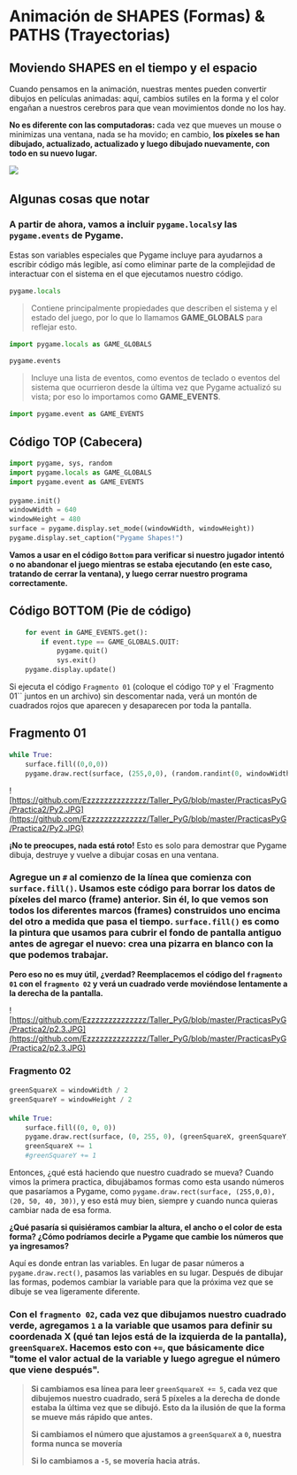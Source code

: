 # Animación de SHAPES (Formas) & PATHS (Trayectorias)

## Moviendo SHAPES en el tiempo y el espacio

Cuando pensamos en la animación, nuestras mentes pueden convertir dibujos en películas animadas: aquí, cambios sutiles en la forma y el color engañan a nuestros cerebros para que vean movimientos donde no los hay. 

**No es diferente con las computadoras:** cada vez que mueves un mouse o minimizas una ventana, nada se ha movido; en cambio, **los píxeles se han dibujado, actualizado, actualizado y luego dibujado nuevamente, con todo en su nuevo lugar.**

![](https://media.giphy.com/media/YTEAn0boXGmY0/giphy.gif)

## Algunas cosas que notar
### A partir de ahora, vamos a incluir `pygame.locals`y las `pygame.events` de Pygame. 
Estas son variables especiales que Pygame incluye para ayudarnos a escribir código más legible, así como eliminar parte de la complejidad de interactuar con el sistema en el que ejecutamos nuestro código.

```python
pygame.locals
``` 
>Contiene principalmente propiedades que describen el sistema y el estado del juego, por lo que lo llamamos **GAME_GLOBALS** para reflejar esto.
```python
import pygame.locals as GAME_GLOBALS
```
> 
```python 
pygame.events
``` 
>Incluye una lista de eventos, como eventos de teclado o eventos del sistema que ocurrieron desde la última vez que Pygame actualizó su vista; por eso lo importamos como **GAME_EVENTS**.

```python
import pygame.event as GAME_EVENTS
```

## Código TOP (Cabecera)
```python
import pygame, sys, random
import pygame.locals as GAME_GLOBALS
import pygame.event as GAME_EVENTS

pygame.init()
windowWidth = 640
windowHeight = 480
surface = pygame.display.set_mode((windowWidth, windowHeight))
pygame.display.set_caption("Pygame Shapes!")
```
**Vamos a usar en el código `Bottom` para verificar si nuestro jugador intentó o no abandonar el juego mientras se estaba ejecutando (en este caso, tratando de cerrar la ventana), y luego cerrar nuestro programa correctamente.**

## Código BOTTOM (Pie de código)
```python
	for event in GAME_EVENTS.get():
	    if event.type == GAME_GLOBALS.QUIT:
	        pygame.quit()
	        sys.exit()
	pygame.display.update()
```
Si ejecuta el código `Fragmento 01` (coloque el código `TOP` y el `Fragmento 01``  juntos en un archivo)  sin descomentar nada, verá un montón de cuadrados rojos que aparecen y desaparecen por toda la pantalla.

## Fragmento 01
```python
while True:
    surface.fill((0,0,0))
    pygame.draw.rect(surface, (255,0,0), (random.randint(0, windowWidth), random.randint(0, windowHeight), 10, 10))
```

![https://github.com/Ezzzzzzzzzzzzzz/Taller_PyG/blob/master/PracticasPyG/Practica2/Py2.JPG](https://github.com/Ezzzzzzzzzzzzzz/Taller_PyG/blob/master/PracticasPyG/Practica2/Py2.JPG)

**¡No te preocupes, nada está roto!** Esto es solo para demostrar que Pygame dibuja, destruye y vuelve a dibujar cosas en una ventana. 

### **Agregue un `#`** al comienzo de la línea que comienza con `surface.fill()`. Usamos este código para borrar los datos de píxeles del marco (frame) anterior. Sin él, lo que vemos son todos los diferentes marcos (frames) construidos uno encima del otro a medida que pasa el tiempo. `surface.fill()` es como la pintura que usamos para cubrir el fondo de pantalla antiguo antes de agregar el nuevo: crea una pizarra en blanco con la que podemos trabajar.

**Pero eso no es muy útil, ¿verdad? Reemplacemos el código del `fragmento 01` con el `fragmento 02` y verá un cuadrado verde moviéndose lentamente a la derecha de la pantalla.**

![https://github.com/Ezzzzzzzzzzzzzz/Taller_PyG/blob/master/PracticasPyG/Practica2/p2.3.JPG](https://github.com/Ezzzzzzzzzzzzzz/Taller_PyG/blob/master/PracticasPyG/Practica2/p2.3.JPG)

### Fragmento 02
```python
greenSquareX = windowWidth / 2
greenSquareY = windowHeight / 2

while True:
    surface.fill((0, 0, 0))
    pygame.draw.rect(surface, (0, 255, 0), (greenSquareX, greenSquareY, 10, 10))
    greenSquareX += 1
    #greenSquareY += 1
```
Entonces, ¿qué está haciendo que nuestro cuadrado se mueva? Cuando vimos la primera practica, dibujábamos formas como esta usando números que pasaríamos a Pygame, como `pygame.draw.rect(surface, (255,0,0), (20, 50, 40, 30))`, y eso está muy bien, siempre y cuando nunca quieras cambiar nada de esa forma.

**¿Qué pasaría si quisiéramos cambiar la altura, el ancho o el color de esta forma? ¿Cómo podríamos decirle a Pygame que cambie los números que ya ingresamos?** 

Aquí es donde entran las variables. En lugar de pasar números a `pygame.draw.rect()`, pasamos las variables en su lugar. Después de dibujar las formas, podemos cambiar la variable para que la próxima vez que se dibuje se vea ligeramente diferente.

### Con el `fragmento 02`, cada vez que dibujamos nuestro cuadrado verde, agregamos `1` a la variable que usamos para definir su coordenada X (qué tan lejos está de la izquierda de la pantalla), `greenSquareX`. Hacemos esto con `+=`, que básicamente dice **"tome el valor actual de la variable y luego agregue el número que viene después"**.

>**Si cambiamos esa línea para leer `greenSquareX += 5`, cada vez que dibujemos nuestro cuadrado, será 5 píxeles a la derecha de donde estaba la última vez que se dibujó. Esto da la ilusión de que la forma se mueve más rápido que antes.** 
>
>**Si cambiamos el número que ajustamos a `greenSquareX` a `0`, nuestra forma nunca se movería** 
>
>**Si lo cambiamos a `-5`, se movería hacia atrás.**



<!--stackedit_data:
eyJoaXN0b3J5IjpbMzI3ODM2ODM2LDc0MDg1NjM5OCwxMTQzOT
c0MjIsMTcwNDc0MDA1OCwtMTY4NTMwODEyMCwtMTU1ODQ5MzIz
MiwzODg5MzUxMywtMTAzMjEwMTQzLDE0NTk4MTA3NjMsMTA0Nz
gyMzIwNSwtNzEwNDc2NDI0LDcyMDA5NzYwNSwyMDU5MjAzNDI3
LC03NDU2NjY5LDE5MjU1MTY4ODEsLTE5NjAwMTE2MjcsLTE5Mz
gyMDc1MTksMTU2NjU5MzQ3LDEwMjU3NDYxNTksLTc1NDcyMDc0
MV19
-->